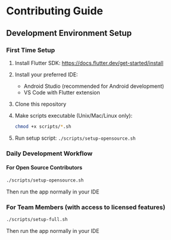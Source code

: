 # Contributing Guide

## Development Environment Setup

### First Time Setup

1. Install Flutter SDK: https://docs.flutter.dev/get-started/install
2. Install your preferred IDE:
   - Android Studio (recommended for Android development)
   - VS Code with Flutter extension
3. Clone this repository
4. Make scripts executable (Unix/Mac/Linux only):
   
   ```bash
   chmod +x scripts/*.sh
   ```
5. Run setup script: `./scripts/setup-opensource.sh`

### Daily Development Workflow

#### For Open Source Contributors

```bash
./scripts/setup-opensource.sh
```

Then run the app normally in your IDE

### For Team Members (with access to licensed features)

```bash
./scripts/setup-full.sh
```

Then run the app normally in your IDE
